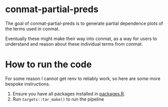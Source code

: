 
# conmat-partial-preds

<!-- badges: start -->
<!-- badges: end -->

The goal of conmat-partial-preds is to generate partial dependence plots of the
terms used in conmat.

Eventually these might make their way into conmat, as a way for users to
understand and reason about these individual terms from conmat.

# How to run the code

For some reason I cannot get renv to reliably work, so here are some more bespoke instructions.

1. Ensure you have all packages installed in [packages.R](packages.R).
2. Run `targets::tar_make()` to run the pipeline

